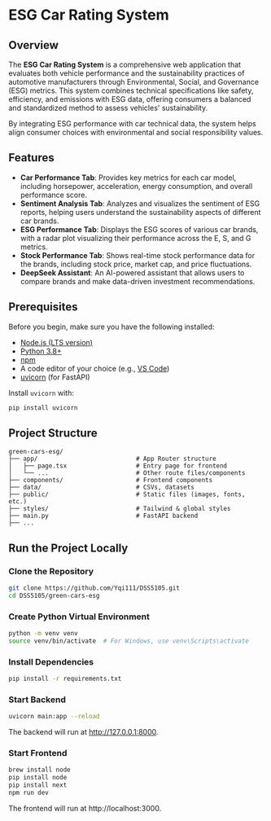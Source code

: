 # ESG Car Rating System

## Overview

The **ESG Car Rating System** is a comprehensive web application that evaluates both vehicle performance and the sustainability practices of automotive manufacturers through Environmental, Social, and Governance (ESG) metrics. This system combines technical specifications like safety, efficiency, and emissions with ESG data, offering consumers a balanced and standardized method to assess vehicles' sustainability.

By integrating ESG performance with car technical data, the system helps align consumer choices with environmental and social responsibility values.

## Features

- **Car Performance Tab**: Provides key metrics for each car model, including horsepower, acceleration, energy consumption, and overall performance score.
- **Sentiment Analysis Tab**: Analyzes and visualizes the sentiment of ESG reports, helping users understand the sustainability aspects of different car brands.
- **ESG Performance Tab**: Displays the ESG scores of various car brands, with a radar plot visualizing their performance across the E, S, and G metrics.
- **Stock Performance Tab**: Shows real-time stock performance data for the brands, including stock price, market cap, and price fluctuations.
- **DeepSeek Assistant**: An AI-powered assistant that allows users to compare brands and make data-driven investment recommendations.

## Prerequisites

Before you begin, make sure you have the following installed:

- [Node.js (LTS version)](https://nodejs.org/)
- [Python 3.8+](https://www.python.org/)
- [npm](https://www.npmjs.com/)
- A code editor of your choice (e.g., [VS Code](https://code.visualstudio.com/))
- [uvicorn](https://www.uvicorn.org/) (for FastAPI)

Install `uvicorn` with:

```bash
pip install uvicorn
```

## Project Structure

```
green-cars-esg/
├── app/                           # App Router structure 
│   ├── page.tsx                   # Entry page for frontend
│   └── ...                        # Other route files/components
├── components/                    # Frontend components
├── data/                          # CSVs, datasets
├── public/                        # Static files (images, fonts, etc.)
├── styles/                        # Tailwind & global styles
├── main.py                        # FastAPI backend
├── ...
```


## Run the Project Locally

### Clone the Repository
```bash
git clone https://github.com/Yqi111/DSS5105.git
cd DSS5105/green-cars-esg
```

### Create Python Virtual Environment
```bash
python -m venv venv
source venv/bin/activate  # For Windows, use venv\Scripts\activate
```

### Install Dependencies
```bash
pip install -r requirements.txt
```

### Start Backend
```bash
uvicorn main:app --reload
```
The backend will run at http://127.0.0.1:8000.


### Start Frontend
```bash
brew install node
pip install node
pip install next
npm run dev
```
The frontend will run at http://localhost:3000.


